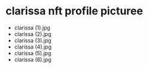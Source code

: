 # clarissa nft profile picturee
- clarissa (1).jpg
- clarissa (2).jpg
- clarissa (3).jpg
- clarissa (4).jpg
- clarissa (5).jpg
- clarissa (6).jpg
